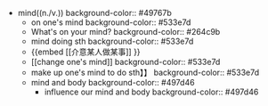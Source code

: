 - mind((n./v.))
  background-color:: #49767b
	- on one's mind
	  background-color:: #533e7d
	- What's on your mind?
	  background-color:: #264c9b
	- mind doing sth
	  background-color:: #533e7d
	- {{embed [[介意某人做某事]] }}
	- [[change one's mind]]
	  background-color:: #533e7d
	- make up one's mind to do sth】】
	  background-color:: #533e7d
	- mind and body
	  background-color:: #497d46
		- influence our mind and body
		  background-color:: #497d46